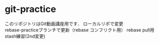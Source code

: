 # git-practice
このリポジトリはGit動画講座用です．
ローカルリポで変更  
rebase-practiceブランチで更新（rebase コンフリクト用）
rebase pull用
stash練習(2nd変更)

